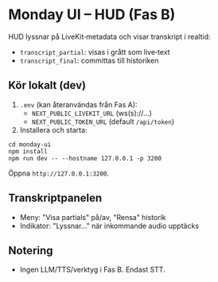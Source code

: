 # Monday UI – HUD (Fas B)

HUD lyssnar på LiveKit‑metadata och visar transkript i realtid:
- `transcript_partial`: visas i grått som live‑text
- `transcript_final`: committas till historiken

## Kör lokalt (dev)

1. `.env` (kan återanvändas från Fas A):
   - `NEXT_PUBLIC_LIVEKIT_URL` (ws(s)://…)
   - `NEXT_PUBLIC_TOKEN_URL` (default `/api/token`)
2. Installera och starta:

```
cd monday-ui
npm install
npm run dev -- --hostname 127.0.0.1 -p 3200
```

Öppna `http://127.0.0.1:3200`.

## Transkriptpanelen
- Meny: "Visa partials" på/av, "Rensa" historik
- Indikator: "Lyssnar…" när inkommande audio upptäcks

## Notering
- Ingen LLM/TTS/verktyg i Fas B. Endast STT.
